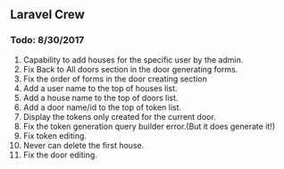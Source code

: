 ## Laravel Crew


### Todo: 8/30/2017
1. Capability to add houses for the specific user by the admin.
2. Fix Back to All doors section in the door generating forms.
3. Fix the order of forms in the door creating section
4. Add a user name to the top of houses list.
5. Add a house name to the top of doors list.
6. Add a door name/id to the top of token list.
7. Display the tokens only created for the current door.
8. Fix the token generation query builder error.(But it does generate it!)
9. Fix token editing.
10. Never can delete the first house.
11. Fix the door editing.